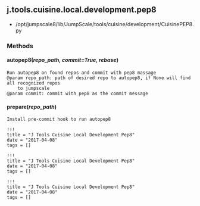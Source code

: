 <!-- toc -->
## j.tools.cuisine.local.development.pep8

- /opt/jumpscale8/lib/JumpScale/tools/cuisine/development/CuisinePEP8.py

### Methods

#### autopep8(*repo_path, commit=True, rebase*) 

```
Run autopep8 on found repos and commit with pep8 massage
@param repo_path: path of desired repo to autopep8, if None will find all recognized repos
    to jumpscale
@param commit: commit with pep8 as the commit message

```

#### prepare(*repo_path*) 

```
Install pre-commit hook to run autopep8

```


```
!!!
title = "J Tools Cuisine Local Development Pep8"
date = "2017-04-08"
tags = []
```

```
!!!
title = "J Tools Cuisine Local Development Pep8"
date = "2017-04-08"
tags = []
```

```
!!!
title = "J Tools Cuisine Local Development Pep8"
date = "2017-04-08"
tags = []
```
